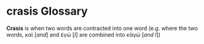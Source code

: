 # crasis Glossary
**Crasis** is when two words are contracted into one word (e.g. where the two words, καὶ [*and*] and ἐγώ [*I*] are combined into κἀγώ [*and I*])
